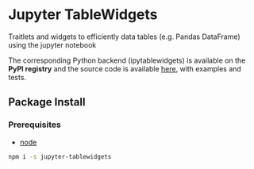 # Jupyter TableWidgets

Traitlets and widgets to efficiently data tables (e.g. Pandas DataFrame) using the jupyter notebook

The corresponding Python backend (ipytablewidgets) is available on the **PyPI registry** and the source code is available 
[here](https://github.com/progressivis/ipytablewidgets.git), with examples and tests.


## Package Install

### Prerequisites

* [node](http://nodejs.org/)

```bash
npm i -s jupyter-tablewidgets
```
